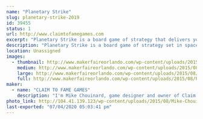 ```yaml
---
name: "Planetary Strike"
slug: planetary-strike-2019
id: 39455
status: 1
url: http://www.claimtofamegames.com
excerpt: "Planetary Strike is a board game of strategy that delivers your mind beyond chess and into the galaxy to challenge your opponents on two battlefronts. Outwit and capture the other's planet while defending yours. Not as simple as it sounds. "
description: "Planetary Strike is a board game of strategy set in space that takes your mind beyond chess. The goal is to protect your planetary system while attempting to conquer an opponent's planet and dethrone him in order to rule the universe. Set on a round checkered board, the game provides opportunities for 2 to 6 players, for ages 8 to adult. Created by local game designer Mike Chouinard, all items produced and assembled locally. Game price range is $10 to $25. A portion of proceeds are donated to Pug Rescue of Florida in support of dog rescue and adoption."
location: Unassigned
images:
  - thumbnail: http://www.makerfaireorlando.com/wp-content/uploads/2015/08/PS-Board20x20.jpg
    medium: http://www.makerfaireorlando.com/wp-content/uploads/2015/08/PS-Board20x20.jpg
    large: http://www.makerfaireorlando.com/wp-content/uploads/2015/08/PS-Board20x20.jpg
    full: http://www.makerfaireorlando.com/wp-content/uploads/2015/08/PS-Board20x20.jpg
maker:
  - name: "CLAIM TO FAME GAMES"
    description: "I'm Mike Chouinard, game designer and owner of Claim to Fame Games. Planetary Strike is my first board game, and it took several years of play testing, and tweaking the design and rules until it was perfect. I self-published in August 2015 and Planetary Strike made its debut at Maker Faire Orlando that same year. All items are produced and assembled locally. We've sold over 4,000 games internationally and have received all 5-star reviews on Facebook, as well as a professional critique by Sahm Reviews. We've now taken it to the next level and have been busy developing the digital version of Planetary Strike, coming to an app store near you soon!"
photo_link: http://104.41.139.123/wp-content/uploads/2015/08/Mike-Chouinard-and-Rocky.jpg
last-exported: "07/04/2020 05:03:41 pm"
---
```

